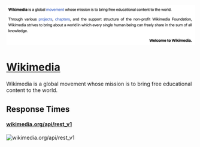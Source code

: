 [![Visit Wikimedia](imagePreview.png)](https://wikimedia.org)

# [Wikimedia](https://wikimedia.org)

Wikimedia is a global movement whose mission is to bring free educational content to the world.

## Response Times

#### [wikimedia.org/api/rest_v1](https://wikimedia.org/api/rest_v1)

![wikimedia.org/api/rest_v1](response-time-charts/wikimedia.org%2Fapi%2Frest_v1.png)
